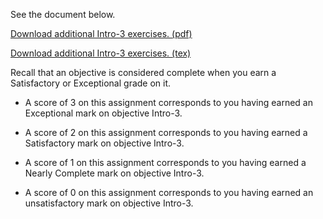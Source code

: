 See the document below.

[Download additional Intro-3 exercises. (pdf)](Intro-3.pdf)

[Download additional Intro-3 exercises. (tex)](Intro-3.tex)

Recall that an objective is considered complete when you earn a Satisfactory or Exceptional grade on it.

* A score of 3 on this assignment corresponds to you having earned an Exceptional mark on objective Intro-3.

* A score of 2 on this assignment corresponds to you having earned a Satisfactory mark on objective Intro-3.

* A score of 1 on this assignment corresponds to you having earned a Nearly Complete mark on objective Intro-3.

* A score of 0 on this assignment corresponds to you having earned an unsatisfactory mark on objective Intro-3.